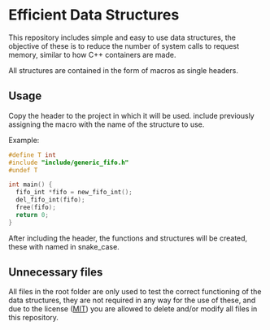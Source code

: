 # Efficient Data Structures

This repository includes simple and easy to use data structures, the objective of these is to reduce the number of system calls to request memory, similar to how C++ containers are made.

All structures are contained in the form of macros as single headers.

## Usage

Copy the header to the project in which it will be used. include previously assigning the macro with the name of the structure to use.

Example:

```C
#define T int
#include "include/generic_fifo.h"
#undef T

int main() {
  fifo_int *fifo = new_fifo_int();
  del_fifo_int(fifo);
  free(fifo);
  return 0;
}
```

After including the header, the functions and structures will be created, these with named in snake_case.

## Unnecessary files

All files in the root folder are only used to test the correct functioning of the data structures, they are not required in any way for the use of these, and due to the license ([MIT](https://choosealicense.com/licenses/mit/)) you are allowed to delete and/or modify all files in this repository.